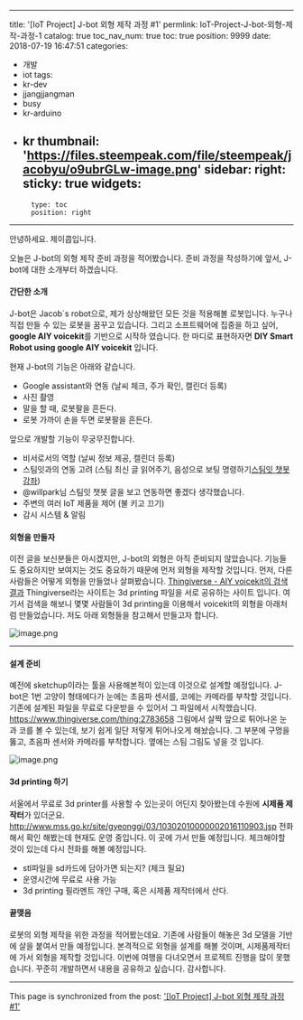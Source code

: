 
---
title: '[IoT Project] J-bot 외형 제작 과정 #1'
permlink: IoT-Project-J-bot-외형-제작-과정-1
catalog: true
toc_nav_num: true
toc: true
position: 9999
date: 2018-07-19 16:47:51
categories:
- 개발
- iot
tags:
- kr-dev
- jjangjjangman
- busy
- kr-arduino
- kr
thumbnail: 'https://files.steempeak.com/file/steempeak/jacobyu/o9ubrGLw-image.png'
sidebar:
    right:
        sticky: true
widgets:
    -
        type: toc
        position: right
---


안녕하세요. 제이콥입니다. 

오늘은 J-bot의 외형 제작 준비 과정을 적어봤습니다. 
준비 과정을 작성하기에 앞서, J-bot에 대한 소개부터 하겠습니다. 

#### 간단한 소개 

J-bot은 Jacob`s robot으로, 제가 상상해왔던 모든 것을 적용해볼 로봇입니다. 누구나 직접 만들 수 있는 로봇을 꿈꾸고 있습니다. 그리고 소프트웨어에 집중을 하고 싶어, **google AIY voicekit**를 기반으로 시작하 였습니다. 한 마디로 표현하자면 **DIY Smart Robot using google AIY voicekit** 입니다.

현재 J-bot의 기능은 아래와 같습니다.

*   Google assistant와 연동 (날씨 체크, 주가 확인, 캘린더 등록)
*   사진 촬영
*   말을 할 때, 로봇팔을 흔든다.
*   로봇 가까이 손을 두면 로봇팔을 흔든다.

앞으로 개발할 기능이 무궁무진합니다. 

* 비서로서의 역할 (날씨 정보 제공, 캘린더 등록) 
* 스팀잇과의 연동 고려 (스팀 최신 글 읽어주기, 음성으로 보팅 명령하기[스팀잇 챗봇 강좌](https://busy.org/@willpark/5)) 
* @willpark님 스팀잇 챗봇 글을 보고 연동하면 좋겠다 생각했습니다. 
* 주변의 여러 IoT 제품을 제어 (불 키고 끄기) 
* 감시 시스템 & 알림 

#### 외형을 만들자

이전 글을 보신분들은 아시겠지만, J-bot의 외형은 아직 준비되지 않았습니다. 기능들도 중요하지만 보여지는 것도 중요하기 때문에 먼저 외형을 제작할 것입니다. 먼저, 다른 사람들은 어떻게 외형을 만들었나 살펴봤습니다. [Thingiverse - AIY voicekit의 검색 결과](https://www.thingiverse.com/search?q=aiy+voice+kit) Thingiverse라는 사이트는 3d printing 파일을 서로 공유하는 사이트 입니다. 여기서 검색을 해보니 몇몇 사람들이 3d printing을 이용해서 voicekit의 외형을 아래처럼 만들었습니다. 저도 아래 외형들을 참고해서 만들고자 합니다.

![image.png](https://files.steempeak.com/file/steempeak/jacobyu/o9ubrGLw-image.png)

* * *

#### 설계 준비 

예전에 sketchup이라는 툴을 사용해본적이 있는데 이것으로 설계할 예정입니다. J-bot은 1번 고양이 형태에다가 눈에는 초음파 센서를, 코에는 카메라를 부착할 것입니다. 기존에 설계된 파일을 무료로 다운받을 수 있어서 그 파일에서 시작했습니다. https://www.thingiverse.com/thing:2783658 그림에서 살짝 앞으로 튀어나온 눈과 코를 볼 수 있는데, 보기 쉽게 일단 저렇게 튀어나오게 해놨습니다. 그 부분에 구멍을 뚫고, 초음파 센서와 카메라를 부착합니다. 옆에는 스팀 그림도 넣을 것 입니다. 

![image.png](https://steemitimages.com/300x0/https://files.steempeak.com/file/steempeak/jacobyu/n3zy2TAe-image.png)

#### 3d printing 하기 

서울에서 무료로 3d printer를 사용할 수 있는곳이 어딘지 찾아봤는데 수원에 **시제품 제작터**가 있더군요. http://www.mss.go.kr/site/gyeonggi/03/10302010000002016110903.jsp 전화해서 확인 해봤는데 현재도 운영 중입니다. 이 곳에 가서 만들 예정입니다. 체크해야할 것이 있는데 다시 전화를 해볼 예정입니다.

*   stl파일을 sd카드에 담아가면 되는지? (체크 필요)
*   운영시간에 무료로 사용 가능
*   3d printing 필라멘트 개인 구매, 혹은 시제품 제작터에서 산다.

#### 끝맺음 

로봇의 외형 제작을 위한 과정을 적어봤는데요. 기존에 사람들이 해놓은 3d 모델을 기반에 살을 붙여서 만들 예정입니다. 본격적으로 외형을 설계를 해볼 것이며, 시제품제작터에 가서 외형을 제작할 것입니다. 이번에 여행을 다녀오면서 프로젝트 진행을 많이 못했습니다. 꾸준히 개발하면서 내용을 공유하고 싶습니다. 감사합니다. 



- - -

This page is synchronized from the post: ['[IoT Project] J-bot 외형 제작 과정 #1'](https://steempeak.com/@jacobyu/iot-project-j-bot-1)
